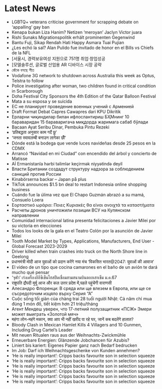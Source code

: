 # Latest News
-  LGBTQ+ veterans criticise government for scrapping debate on ‘appalling’ gay ban
-  Kenapa bukan Liza Hanim? Netizen ‘meroyan’ Jaclyn Victor juara
-  Rishi Sunaks Migrationspolitik erhält prominenten Gegenwind
-  Bantu Fuji, Sikap Rendah Hati Happy Asmara Tuai Pujian
-  ¿Les echó la sal? Alan Pulido fue invitado de honor en el Bills vs Chiefs de la NFL
-  [서울시, 경력보유여성 지원으로 751명 취업·창업성공
-  [모델솔루션, 글로벌 산업용 AR 디바이스 시장 공략
-  জেঁকে বসছে শীত
-  Vodafone 3G network to shutdown across Australia this week as Optus, Telstra to follow
-  Police investigating after woman, two children found in critical condition in Scarborough
-  Doha Festival City Sponsors the 4th Edition of the Qatar Balloon Festival
-  Mata a su esposa y se suicida
-  ЕС не планирует проведение военных учений с Арменией
-  Draft Format Debat Capres Cawapres dari KPU Dikritik
-  Ерларни чиқиндилар билан ифлослантириш БҲМнинг 10 бараваридан 15 бараваригача миқдорда жаримага сабаб бўлади
-  Bacaan Ayat Seribu Dinar, Pembuka Pintu Rezeki
-  ‘प्रतिबद्धता अनुसार काम गर्दै छु’
-  ‘जनता स्वावलम्बी बनाउन लागेका छौँ’
-  Dónde está la bodega que vende luces navideñas desde 25 pesos en la CDMX
-  Arrancó “Navidad en mi Ciudad” con encendido del árbol y concierto de Matisse
-  Aİ Ermənistanla hərbi təlimlər keçirmək niyyətində deyil
-  Власти Британии создадут структуру надзора за соблюдением санкций против России
-  Kinabörserna backar – Japan på plus
-  TikTok announces $1.5 bn deal to restart Indonesia online shopping business
-  Cuándo fue la úlima vez que El Chapo Guzmán abrazó a su mamá, Consuelo Loera
-  Εορταστικό ωράριο: Ποιες Κυριακές θα είναι ανοιχτά τα καταστήματα
-  Расчеты дронов уничтожили позиции ВСУ на Купянском направлении
-  Comunidad internacional latina presenta felicitaciones a Javier Milei por su victoria en elecciones
-  Todos los looks de la gala en el Teatro Colón por la asunción de Javier Milei
-  Tooth Model Market by Types, Applications, Manufacturers, End User - Global Forecast 2023-2029
-  Driver killed when train crashes into truck on the North Shore line in Geelong
-  प्रधानमंत्री मोदी आज युवाओं को प्रदान करेंगे नया मंच ‘विकसित भारत@2047: युवाओं की आवाज’
-  El video de un tipo que cocina camarones en el baño de un avión te dará mucho qué pensar
-  ‘จุฬา’ เร่งเครื่องอีอีซีเข็นไฮสปีดเชื่อมสามสนามบินตอกเสาเข็ม ม.ค.67
-  राष्ट्रपति द्रौपदी मुर्मू आज और कल उत्तर प्रदेश में,पहले पहुंचेंगी वाराणसी
-  Алесандро Флоренци: В сряда или ще влезем в Европа, или ще се съсредоточим изцяло върху Серия “А”
-  Cuộc sống tối giản của chàng trai 28 tuổi người Nhật: Cả năm chỉ mua đúng 1 món đồ, tiết kiệm hơn 21 triệu/tháng
-  Агент Мендеш уверен, что 17-летний полузащитник «ПСЖ» Эмери может выиграть «Золотой мяч»
-  महंगा लोन-महंगे मकान, क्या आप भी नहीं खरीद पा रहे घर, जानें कब बदलेंगे हालात?
-  Bloody Clash in Mexican Hamlet Kills 4 Villagers and 10 Gunmen, Including Drug Cartel’s Leader
-  Mit neuen Ritualen raus aus der Weihnachts-Zwickmühle
-  Erneuerbare Energien: Glänzende Jobchancen für Azubis?
-  Liniert bis kariert: Eigenes Papier ganz nach Bedarf bedrucken
-  Im Job: Darf ich Weihnachtsgeschenke von Kunden annehmen?
-  ‘He is really important’: Cripps backs favourite son in selection squeeze
-  ‘He is really important’: Cripps backs favourite son in selection squeeze
-  ‘He is really important’: Cripps backs favourite son in selection squeeze
-  ‘He is really important’: Cripps backs favourite son in selection squeeze
-  ‘He is really important’: Cripps backs favourite son in selection squeeze
-  ‘He is really important’: Cripps backs favourite son in selection squeeze
